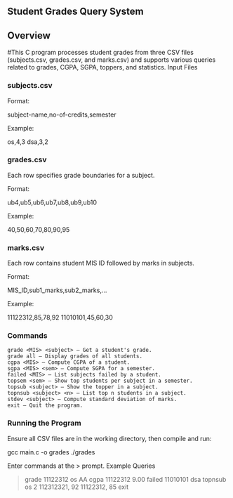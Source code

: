 ## Student Grades Query System
## Overview 

#This C program processes student grades from three CSV files (subjects.csv, grades.csv, and marks.csv) and supports various queries related to grades, CGPA, SGPA, toppers, and statistics.
Input Files
### subjects.csv

Format:

subject-name,no-of-credits,semester

Example:

os,4,3
dsa,3,2

### grades.csv

Each row specifies grade boundaries for a subject.

Format:

ub4,ub5,ub6,ub7,ub8,ub9,ub10

Example:

40,50,60,70,80,90,95

### marks.csv

Each row contains student MIS ID followed by marks in subjects.

Format:

MIS_ID,sub1_marks,sub2_marks,...

Example:

11122312,85,78,92
11010101,45,60,30

### Commands

    grade <MIS> <subject> – Get a student's grade.
    grade all – Display grades of all students.
    cgpa <MIS> – Compute CGPA of a student.
    sgpa <MIS> <sem> – Compute SGPA for a semester.
    failed <MIS> – List subjects failed by a student.
    topsem <sem> – Show top students per subject in a semester.
    topsub <subject> – Show the topper in a subject.
    topnsub <subject> <n> – List top n students in a subject.
    stdev <subject> – Compute standard deviation of marks.
    exit – Quit the program.

### Running the Program

Ensure all CSV files are in the working directory, then compile and run:

gcc main.c -o grades
./grades

Enter commands at the > prompt.
Example Queries

> grade 11122312 os
AA
> cgpa 11122312
9.00
> failed 11010101
dsa
> topnsub os 2
112312321, 92
11122312, 85
> exit
